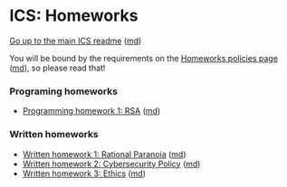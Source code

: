ICS: Homeworks
==============

[Go up to the main ICS readme](../readme.html) ([md](../readme.md))

You will be bound by the requirements on the
[Homeworks policies page](../uva/hw-policies.html) ([md](../uva/hw-policies.md)), so
please read that!

### Programing homeworks

- [Programming homework 1: RSA](hw-rsa.html) ([md](hw-rsa.md))


### Written homeworks

- [Written homework 1: Rational Paranoia](hw1-paranoia.html) ([md](hw1-paranoia.html))
- [Written homework 2: Cybersecurity Policy](hw2-policy.html) ([md](hw2-policy.html))
- [Written homework 3: Ethics](hw3-ethics.html) ([md](hw3-ethics.html))
